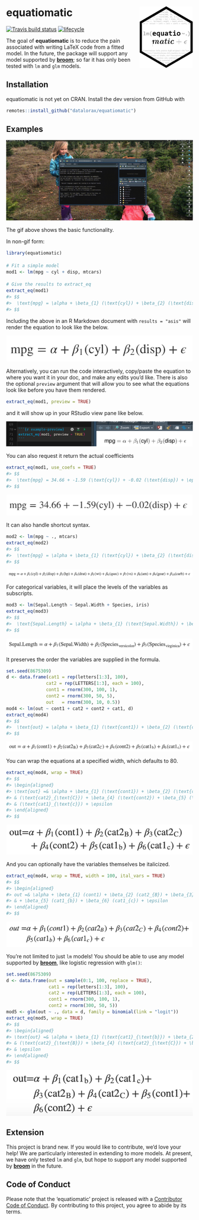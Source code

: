 
<!-- README.md is generated from README.Rmd. Please edit that file -->

# equatiomatic <img src="tools/logo.png" align="right"/>

<!-- badges: start -->

[![Travis build
status](https://travis-ci.org/datalorax/equatiomatic.svg?branch=master)](https://travis-ci.org/datalorax/equatiomatic)
[![lifecycle](https://img.shields.io/badge/lifecycle-experimental-orange.svg)](https://www.tidyverse.org/lifecycle/#experimental)
<!-- badges: end -->

The goal of **equatiomatic** is to reduce the pain associated with
writing LaTeX code from a fitted model. In the future, the package will
support any model supported by
[**broom**](https://cran.r-project.org/package=broom); so far it has
only been tested with `lm` and `glm` models.

## Installation

equatiomatic is not yet on CRAN. Install the dev version from GitHub
with

``` r
remotes::install_github("datalorax/equatiomatic")
```

## Examples

![](man/figures/equatiomatic.gif)

The gif above shows the basic functionality.

In non-gif form:

``` r
library(equatiomatic)

# Fit a simple model
mod1 <- lm(mpg ~ cyl + disp, mtcars)

# Give the results to extract_eq
extract_eq(mod1)
#> $$
#>  \text{mpg} = \alpha + \beta_{1} (\text{cyl}) + \beta_{2} (\text{disp}) + \epsilon 
#> $$
```

Including the above in an R Markdown document with `results = "asis"`
will render the equation to look like the below.

![](man/figures/eq1.png)

Alternatively, you can run the code interactively, copy/paste the
equation to where you want it in your doc, and make any edits you’d
like. There is also the optional `preview` argument that will allow you
to see what the equations look like before you have them rendered.

``` r
extract_eq(mod1, preview = TRUE)
```

and it will show up in your RStudio view pane like below.

![](man/figures/preview.png)

You can also request it return the actual coefficients

``` r
extract_eq(mod1, use_coefs = TRUE)
#> $$
#>  \text{mpg} = 34.66 + -1.59 (\text{cyl}) + -0.02 (\text{disp}) + \epsilon 
#> $$
```

![](man/figures/eq2.png)

It can also handle shortcut syntax.

``` r
mod2 <- lm(mpg ~ ., mtcars)
extract_eq(mod2)
#> $$
#>  \text{mpg} = \alpha + \beta_{1} (\text{cyl}) + \beta_{2} (\text{disp}) + \beta_{3} (\text{hp}) + \beta_{4} (\text{drat}) + \beta_{5} (\text{wt}) + \beta_{6} (\text{qsec}) + \beta_{7} (\text{vs}) + \beta_{8} (\text{am}) + \beta_{9} (\text{gear}) + \beta_{10} (\text{carb}) + \epsilon 
#> $$
```

![](man/figures/eq3.png)

For categorical variables, it will place the levels of the variables as
subscripts.

``` r
mod3 <- lm(Sepal.Length ~ Sepal.Width + Species, iris)
extract_eq(mod3)
#> $$
#>  \text{Sepal.Length} = \alpha + \beta_{1} (\text{Sepal.Width}) + \beta_{2} (\text{Species}_{\text{versicolor}}) + \beta_{3} (\text{Species}_{\text{virginica}}) + \epsilon 
#> $$
```

![](man/figures/eq4.png)

It preserves the order the variables are supplied in the formula.

``` r
set.seed(8675309)
d <- data.frame(cat1 = rep(letters[1:3], 100),
               cat2 = rep(LETTERS[1:3], each = 100),
               cont1 = rnorm(300, 100, 1),
               cont2 = rnorm(300, 50, 5),
               out   = rnorm(300, 10, 0.5))
mod4 <- lm(out ~ cont1 + cat2 + cont2 + cat1, d)
extract_eq(mod4)
#> $$
#>  \text{out} = \alpha + \beta_{1} (\text{cont1}) + \beta_{2} (\text{cat2}_{\text{B}}) + \beta_{3} (\text{cat2}_{\text{C}}) + \beta_{4} (\text{cont2}) + \beta_{5} (\text{cat1}_{\text{b}}) + \beta_{6} (\text{cat1}_{\text{c}}) + \epsilon 
#> $$
```

![](man/figures/eq5.png)

You can wrap the equations at a specified width, which defaults to 80.

``` r
extract_eq(mod4, wrap = TRUE)
#> $$
#> \begin{aligned}
#> \text{out} =& \alpha + \beta_{1} (\text{cont1}) + \beta_{2} (\text{cat2}_{\text{B}}) + \beta_{3} \\
#> & (\text{cat2}_{\text{C}}) + \beta_{4} (\text{cont2}) + \beta_{5} (\text{cat1}_{\text{b}}) + \beta_{6} \\
#> & (\text{cat1}_{\text{c}}) + \epsilon
#> \end{aligned}
#> $$
```

![](man/figures/eq6.png)

And you can optionally have the variables themselves be italicized.

``` r
extract_eq(mod4, wrap = TRUE, width = 100, ital_vars = TRUE)
#> $$
#> \begin{aligned}
#> out =& \alpha + \beta_{1} (cont1) + \beta_{2} (cat2_{B}) + \beta_{3} (cat2_{C}) + \beta_{4} (cont2) \\
#> & + \beta_{5} (cat1_{b}) + \beta_{6} (cat1_{c}) + \epsilon
#> \end{aligned}
#> $$
```

![](man/figures/eq7.png)

You’re not limited to just `lm` models\! You should be able to use any
model supported by
[**broom**](https://cran.r-project.org/package=broom), like logistic
regression with `glm()`:

``` r
set.seed(8675309)
d <- data.frame(out = sample(0:1, 100, replace = TRUE),
                cat1 = rep(letters[1:3], 100),
                cat2 = rep(LETTERS[1:3], each = 100),
                cont1 = rnorm(300, 100, 1),
                cont2 = rnorm(300, 50, 5))
mod5 <- glm(out ~ ., data = d, family = binomial(link = "logit"))
extract_eq(mod5, wrap = TRUE)
#> $$
#> \begin{aligned}
#> \text{out} =& \alpha + \beta_{1} (\text{cat1}_{\text{b}}) + \beta_{2} (\text{cat1}_{\text{c}}) + \beta_{3} \\
#> & (\text{cat2}_{\text{B}}) + \beta_{4} (\text{cat2}_{\text{C}}) + \beta_{5} (\text{cont1}) + \beta_{6} (\text{cont2}) + \\
#> & \epsilon
#> \end{aligned}
#> $$
```

![](man/figures/eq8.png)

## Extension

This project is brand new. If you would like to contribute, we’d love
your help\! We are particularly interested in extending to more models.
At present, we have only tested `lm` and `glm`, but hope to support any
model supported by [**broom**](https://cran.r-project.org/package=broom)
in the future.

## Code of Conduct

Please note that the ‘equatiomatic’ project is released with a
[Contributor Code of Conduct](CODE_OF_CONDUCT.md). By contributing to
this project, you agree to abide by its terms.
